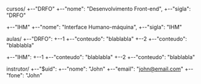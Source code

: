 cursos/
  +--"DRFO"
    +--"nome": "Desenvolvimento Front-end",
    +--"sigla": "DRFO"
  
  +--"IHM"
    +--"nome": "Interface Humano-máquina",
    +--"sigla": "IHM"

aulas/
  +--"DRFO":
    +--1
      +--"conteudo": "blablabla"
    +--2
      +--"conteudo": "blablabla"

  +--"IHM":
    +--1
      +--"conteudo": "blablabla"
    +--2
      +--"conteudo": "blablabla"

instrutor/
  +--"$uid":
    +--"nome": "John"
    +--"email": "john@email.com"
    +--"fone": "John"